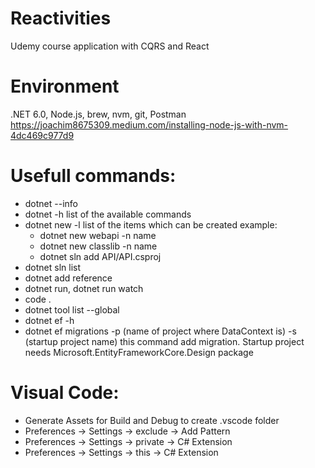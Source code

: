 # Reactivities

Udemy course application with CQRS and React

# Environment

.NET 6.0, Node.js, brew, nvm, git, Postman
https://joachim8675309.medium.com/installing-node-js-with-nvm-4dc469c977d9

# Usefull commands:

- dotnet --info
- dotnet -h list of the available commands
- dotnet new -l list of the items which can be created example:
  - dotnet new webapi -n name
  - dotnet new classlib -n name
  - dotnet sln add API/API.csproj
- dotnet sln list
- dotnet add reference
- dotnet run, dotnet run watch
- code .
- dotnet tool list --global
- dotnet ef -h
- dotnet ef migrations -p (name of project where DataContext is) -s (startup project name) this command add migration. Startup project needs Microsoft.EntityFrameworkCore.Design package

# Visual Code:

- Generate Assets for Build and Debug to create .vscode folder
- Preferences -> Settings -> exclude -> Add Pattern
- Preferences -> Settings -> private -> C# Extension
- Preferences -> Settings -> this -> C# Extension
